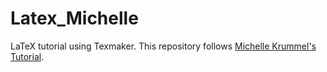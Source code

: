 # Latex_Michelle
LaTeX tutorial using Texmaker. This repository follows [Michelle Krummel's Tutorial](https://www.youtube.com/watch?v=SoDv0qhyysQ&amp;list=PL1D4EAB31D3EBC449&amp;index=1).
